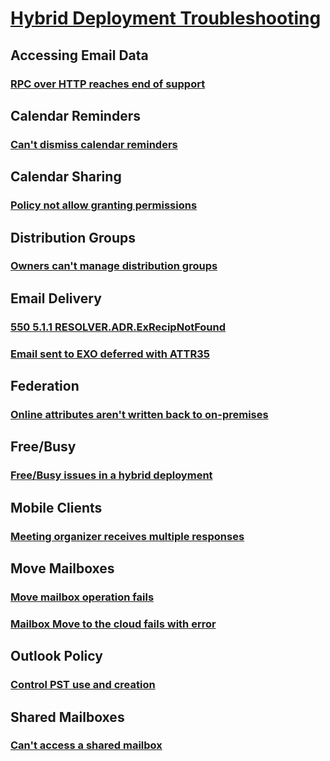 # [Hybrid Deployment Troubleshooting](../exchange-hybrid.md)

## Accessing Email Data
### [RPC over HTTP reaches end of support](../accessing-email-data/rpc-over-http-end-of-support.md)

## Calendar Reminders
### [Can't dismiss calendar reminders](../calendar-reminders/cannot-dismiss-outlook-calendar-reminders.md)

## Calendar Sharing
### [Policy not allow granting permissions](../calendar-sharing/policy-permissions-issue-with-sharing.md)

## Distribution Groups
### [Owners can't manage distribution groups](../distribution-groups/cannot-manage-dg.md)

## Email Delivery
### [550 5.1.1 RESOLVER.ADR.ExRecipNotFound](../email-delivery/resolver-adr-exrecipnotfound-ndr.md)
### [Email sent to EXO deferred with ATTR35](../email-delivery/wrong-office-365-region-exo.md)

## Federation
### [Online attributes aren't written back to on-premises](../federation/attribute-not-written-to-azure-ad.md)

## Free/Busy
### [Free/Busy issues in a hybrid deployment](../free-busy/hybrid-deployment-issue.md)

## Mobile Clients
### [Meeting organizer receives multiple responses](../mobile-clients/meeting-organizer-multiple-responses.md)

## Move Mailboxes
### [Move mailbox operation fails](../move-mailboxes/hybrid-move-fails.md)
### [Mailbox Move to the cloud fails with error](../move-mailboxes/mailbox-move-to-cloud-fail-with-error.md)

## Outlook Policy
### [Control PST use and creation](../outlook-policy/control-pst-use.md)

## Shared Mailboxes
### [Can't access a shared mailbox](../shared-mailboxes/cannot-access-mailbox.md)